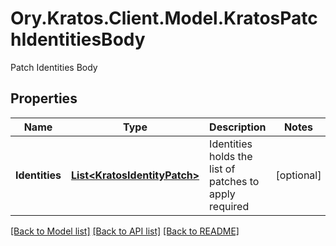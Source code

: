 # Ory.Kratos.Client.Model.KratosPatchIdentitiesBody
Patch Identities Body

## Properties

Name | Type | Description | Notes
------------ | ------------- | ------------- | -------------
**Identities** | [**List&lt;KratosIdentityPatch&gt;**](KratosIdentityPatch.md) | Identities holds the list of patches to apply  required | [optional] 

[[Back to Model list]](../README.md#documentation-for-models) [[Back to API list]](../README.md#documentation-for-api-endpoints) [[Back to README]](../README.md)

